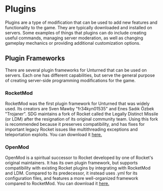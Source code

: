 # Plugins

 Plugins are a type of modification that can be used to add new features and functionality to the game. They are typically downloaded and installed on servers. Some examples of things that plugins can do include creating useful commands, managing server moderation, as well as changing gameplay mechanics or providing additional customization options.

 ## Plugin Frameworks

 There are several plugin frameworks for Unturned that can be used on servers. Each one has different capabilities, but serve the general purpose of creating server-side programming modifications for the game.

 ### RocketMod

 RocketMod was the first plugin framework for Unturned that was widely used. Its creators are Sven Mawby "fr34kyn01535" and Enes Sadık Özbek "Trojaner". SDG maintains a fork of Rocket called the Legally Distinct Missile (or LDM) after the resignation of its original community team. Using this fork is recommended because it preserves compatibility, and has fixes for important legacy Rocket issues like multithreading exceptions and teleportation exploits. You can download it [here.](https://github.com/SmartlyDressedGames/Legally-Distinct-Missile "RocketMod GitHub")

 ### OpenMod

 OpenMod is a spiritual successor to Rocket developed by one of Rocket's original maintainers. It has its own plugin framework, but supports compatibility with existing Rocket plugins by integrating with RocketMod and LDM. Compared to its predecessor, it instead uses .yml for its configuration files, and features a more well-organized framework compared to RocketMod. You can download it [here.](https://github.com/openmod/openmod "OpenMod GitHub")